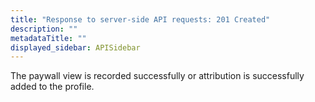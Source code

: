 ```yaml
---
title: "Response to server-side API requests: 201 Created"
description: ""
metadataTitle: ""
displayed_sidebar: APISidebar
---
```




The paywall view is recorded successfully or attribution is successfully added to the profile. 
